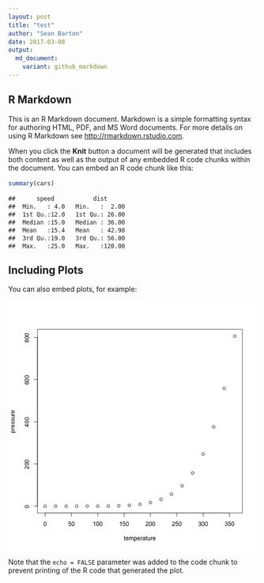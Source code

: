 ```yaml
---
layout: post
title: "test"
author: "Sean Barton"
date: 2017-03-08
output:
  md_document:
    variant: github_markdown
---
```




## R Markdown

This is an R Markdown document. Markdown is a simple formatting syntax for authoring HTML, PDF, and MS Word documents. For more details on using R Markdown see <http://rmarkdown.rstudio.com>.

When you click the **Knit** button a document will be generated that includes both content as well as the output of any embedded R code chunks within the document. You can embed an R code chunk like this:


```r
summary(cars)
```

```
##      speed           dist
##  Min.   : 4.0   Min.   :  2.00
##  1st Qu.:12.0   1st Qu.: 26.00
##  Median :15.0   Median : 36.00
##  Mean   :15.4   Mean   : 42.98
##  3rd Qu.:19.0   3rd Qu.: 56.00
##  Max.   :25.0   Max.   :120.00
```

## Including Plots

You can also embed plots, for example:

![plot of chunk pressure](/figures/pressure-1.png)

Note that the `echo = FALSE` parameter was added to the code chunk to prevent printing of the R code that generated the plot.
